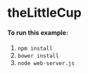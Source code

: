 theLittleCup
============

#### To run this example: 
1. `npm install`
2. `bower install`
3. `node web-server.js`

